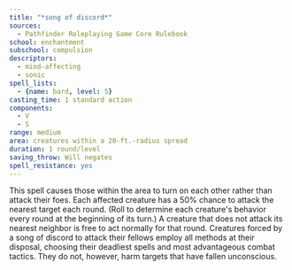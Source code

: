 ```yaml
---
title: "*song of discord*"
sources:
  - Pathfinder Roleplaying Game Core Rulebook
school: enchantment
subschool: compulsion
descriptors:
  - mind-affecting
  - sonic
spell_lists:
  - {name: bard, level: 5}
casting_time: 1 standard action
components:
  - V
  - S
range: medium
area: creatures within a 20-ft.-radius spread
duration: 1 round/level
saving_throw: Will negates
spell_resistance: yes
---
```


This spell causes those within the area to turn on each other rather than attack their foes. Each affected creature has a 50% chance to attack the nearest target each round. (Roll to determine each creature's behavior every round at the beginning of its turn.) A creature that does not attack its nearest neighbor is free to act normally for that round. Creatures forced by a song of discord to attack their fellows employ all methods at their disposal, choosing their deadliest spells and most advantageous combat tactics. They do not, however, harm targets that have fallen unconscious.

